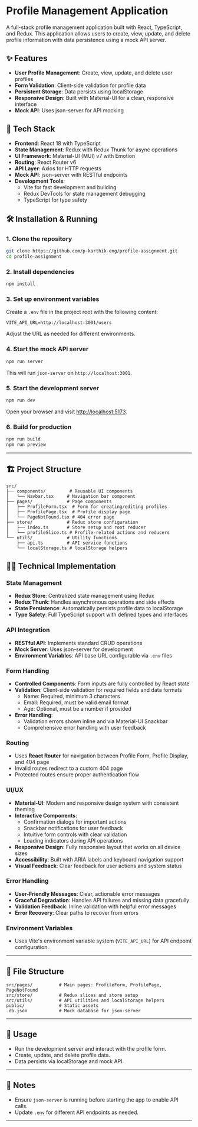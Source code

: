 # Profile Management Application

A full-stack profile management application built with React, TypeScript, and Redux. This application allows users to create, view, update, and delete profile information with data persistence using a mock API server.

## ✨ Features

- **User Profile Management**: Create, view, update, and delete user profiles
- **Form Validation**: Client-side validation for profile data
- **Persistent Storage**: Data persists using localStorage
- **Responsive Design**: Built with Material-UI for a clean, responsive interface
- **Mock API**: Uses json-server for API mocking

## 🚀 Tech Stack

- **Frontend**: React 18 with TypeScript
- **State Management**: Redux with Redux Thunk for async operations
- **UI Framework**: Material-UI (MUI) v7 with Emotion
- **Routing**: React Router v6
- **API Layer**: Axios for HTTP requests
- **Mock API**: json-server with RESTful endpoints
- **Development Tools**:
  - Vite for fast development and building
  - Redux DevTools for state management debugging
  - TypeScript for type safety

## 🛠️ Installation & Running

### 1. Clone the repository

```bash
git clone https://github.com/p-karthik-eng/profile-assignment.git
cd profile-assignment
```

### 2. Install dependencies

```bash
npm install
```

### 3. Set up environment variables

Create a `.env` file in the project root with the following content:

```
VITE_API_URL=http://localhost:3001/users
```

Adjust the URL as needed for different environments.

### 4. Start the mock API server

```bash
npm run server
```

This will run `json-server` on `http://localhost:3001`.

### 5. Start the development server

```bash
npm run dev
```

Open your browser and visit [http://localhost:5173](http://localhost:5173).

### 6. Build for production

```bash
npm run build
npm run preview
```

---

## 🏗️ Project Structure

```
src/
├── components/         # Reusable UI components
│   └── Navbar.tsx     # Navigation bar component
├── pages/             # Page components
│   ├── ProfileForm.tsx  # Form for creating/editing profiles
│   ├── ProfilePage.tsx  # Profile display page
│   └── PageNotFound.tsx # 404 error page
├── store/             # Redux store configuration
│   ├── index.ts       # Store setup and root reducer
│   └── profileSlice.ts # Profile-related actions and reducers
└── utils/             # Utility functions
    ├── api.ts         # API service functions
    └── localStorage.ts # localStorage helpers
```

## 🧑‍💻 Technical Implementation

### State Management

- **Redux Store**: Centralized state management using Redux
- **Redux Thunk**: Handles asynchronous operations and side effects
- **State Persistence**: Automatically persists profile data to localStorage
- **Type Safety**: Full TypeScript support with defined types and interfaces

### API Integration

- **RESTful API**: Implements standard CRUD operations
- **Mock Server**: Uses json-server for development
- **Environment Variables**: API base URL configurable via `.env` files

### Form Handling

- **Controlled Components**: Form inputs are fully controlled by React state
- **Validation**: Client-side validation for required fields and data formats
  - Name: Required, minimum 3 characters
  - Email: Required, must be valid email format
  - Age: Optional, must be a number if provided
- **Error Handling**: 
  - Validation errors shown inline and via Material-UI Snackbar
  - Comprehensive error handling with user feedback

### Routing

- Uses **React Router** for navigation between Profile Form, Profile Display, and 404 page
- Invalid routes redirect to a custom 404 page
- Protected routes ensure proper authentication flow

### UI/UX

- **Material-UI**: Modern and responsive design system with consistent theming
- **Interactive Components**:
  - Confirmation dialogs for important actions
  - Snackbar notifications for user feedback
  - Intuitive form controls with clear validation
  - Loading indicators during API operations
- **Responsive Design**: Fully responsive layout that works on all device sizes
- **Accessibility**: Built with ARIA labels and keyboard navigation support
- **Visual Feedback**: Clear feedback for user actions and system status

### Error Handling

- **User-Friendly Messages**: Clear, actionable error messages
- **Graceful Degradation**: Handles API failures and missing data gracefully
- **Validation Feedback**: Inline validation with helpful error messages
- **Error Recovery**: Clear paths to recover from errors

### Environment Variables

- Uses Vite's environment variable system (`VITE_API_URL`) for API endpoint configuration.

---

## 📁 File Structure

```
src/pages/          # Main pages: ProfileForm, ProfilePage, PageNotFound
src/store/          # Redux slices and store setup
src/utils/          # API utilities and localStorage helpers
public/             # Static assets
.db.json            # Mock database for json-server
```

---

## 🚀 Usage

- Run the development server and interact with the profile form.
- Create, update, and delete profile data.
- Data persists via localStorage and mock API.

---

## 📝 Notes

- Ensure `json-server` is running before starting the app to enable API calls.
- Update `.env` for different API endpoints as needed.

---


